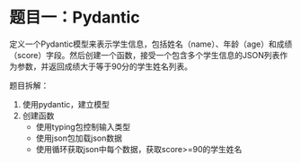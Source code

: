 # 题目一：Pydantic

定义一个Pydantic模型来表示学生信息，包括姓名（name）、年龄（age）和成绩（score）字段。然后创建一个函数，接受一个包含多个学生信息的JSON列表作为参数，并返回成绩大于等于90分的学生姓名列表。

题目拆解：

1. 使用pydantic，建立模型
2. 创建函数
    - 使用typing包控制输入类型
    - 使用json包加载json数据
    - 使用循环获取json中每个数据，获取score>=90的学生姓名
